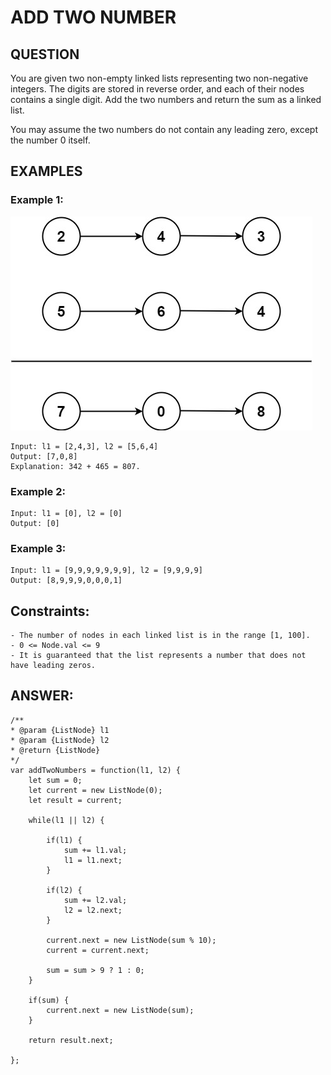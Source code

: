 # ADD TWO NUMBER

## QUESTION

You are given two non-empty linked lists representing two non-negative integers. The digits are stored in reverse order, and each of their nodes contains a single digit. Add the two numbers and return the sum as a linked list.

You may assume the two numbers do not contain any leading zero, except the number 0 itself.

## EXAMPLES

### Example 1:

![alt text](./images/addtwonumber1.jpg)

    Input: l1 = [2,4,3], l2 = [5,6,4]
    Output: [7,0,8]
    Explanation: 342 + 465 = 807.

### Example 2:

    Input: l1 = [0], l2 = [0]
    Output: [0]

### Example 3:

    Input: l1 = [9,9,9,9,9,9,9], l2 = [9,9,9,9]
    Output: [8,9,9,9,0,0,0,1]

## Constraints:

    - The number of nodes in each linked list is in the range [1, 100].
    - 0 <= Node.val <= 9
    - It is guaranteed that the list represents a number that does not have leading zeros.

## ANSWER:

    /**
    * @param {ListNode} l1
    * @param {ListNode} l2
    * @return {ListNode}
    */
    var addTwoNumbers = function(l1, l2) {
        let sum = 0;
        let current = new ListNode(0);
        let result = current;

        while(l1 || l2) {

            if(l1) {
                sum += l1.val;
                l1 = l1.next;
            }

            if(l2) {
                sum += l2.val;
                l2 = l2.next;
            }

            current.next = new ListNode(sum % 10);
            current = current.next;

            sum = sum > 9 ? 1 : 0;
        }

        if(sum) {
            current.next = new ListNode(sum);
        }

        return result.next;

    };
